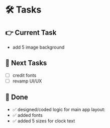 # 🛠️ Tasks  

## 👉 Current Task    
+ add 5 image background

## 🙌 Next Tasks  
- [ ] credit fonts
- [ ] revamp UI/UX

## 🎉 Done  
- ✅ designed/coded logic for main app layout:
- ✅ added fonts
- ✅ added 5 sizes for clock text
